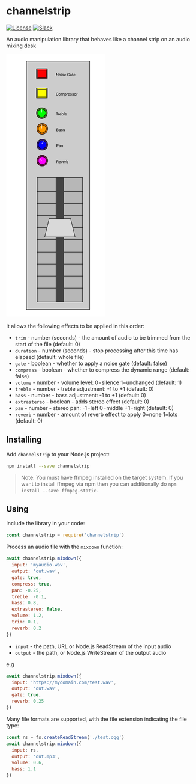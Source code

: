 # channelstrip

[![License](https://img.shields.io/badge/License-MIT-blue.svg)](https://opensource.org/licenses/MIT) [![Slack](https://img.shields.io/badge/Join-Slack-blue)](https://callforcode.org/slack)

An audio manipulation library that behaves like a channel strip on an audio mixing desk

![](https://github.com/choirless/channelstrip/raw/master/channelstrip.png)

It allows the following effects to be applied in this order:

- `trim` - number (seconds) - the amount of audio to be trimmed from the start of the file (default: 0)
- `duration` - number (seconds) - stop processing after this time has elapsed (default: whole file)
- `gate` - boolean - whether to apply a noise gate (default: false)
- `compress` - boolean - whether to compress the dynamic range (default: false)
- `volume` - number - volume level: 0=silence 1=unchanged (default: 1)
- `treble` - number - treble adjustment: -1 to +1 (default: 0)
- `bass` - number - bass adjustment: -1 to +1 (default: 0)
- `extrastereo` - boolean - adds stereo effect (default: 0)
- `pan` - number - stereo pan: -1=left 0=middle +1=right (default: 0)
- `reverb` - number - amount of reverb effect to apply 0=none 1=lots (default: 0)

## Installing

Add `channelstrip` to your Node.js project:

```sh
npm install --save channelstrip
```

> Note: You must have ffmpeg installed on the target system. If you want to install ffmpeg via npm then you can additionally do `npm install --save ffmpeg-static`.

## Using

Include the library in your code:

```js
const channelstrip = require('channelstrip')
```

Process an audio file with the `mixdown` function:

```js
await channelstrip.mixdown({
  input: 'myaudio.wav',
  output: 'out.wav',
  gate: true,
  compress: true,
  pan: -0.25,
  treble: -0.1,
  bass: 0.8,
  extrastereo: false,
  volume: 1.2,
  trim: 0.1,
  reverb: 0.2
})
```

- `input` - the path, URL or Node.js ReadStream of the input audio
- `output` - the path, or Node.js WriteStream of the output audio

e.g

```js
await channelstrip.mixdown({
  input: 'https://mydomain.com/test.wav',
  output: 'out.wav',
  gate: true,
  reverb: 0.25
})
```

Many file formats are supported, with the file extension indicating the file type:

```js
const rs = fs.createReadStream('./test.ogg')
await channelstrip.mixdown({
  input: rs,
  output: 'out.mp3',
  volume: 0.6,
  bass: 1.1
})
```
